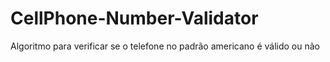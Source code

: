 # CellPhone-Number-Validator
Algoritmo para verificar se o telefone no padrão americano é válido ou não
